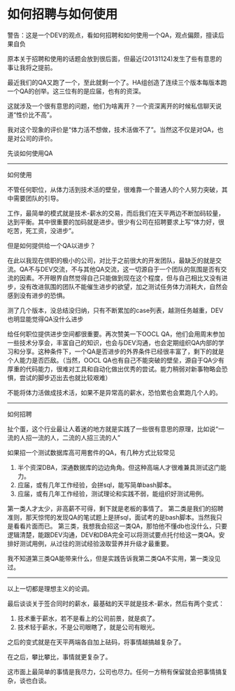 如何招聘与如何使用
====
警告：这是一个DEV的观点，看如何招聘和如何使用一个QA，观点偏颇，擅读后果自负

原本关于招聘和使用的话题会放到很后面，但最近(20131124)发生了些有意思的事让我将之提前。

最近我们的QA又跑了一个，至此就剩一个了。HA组创造了连续三个版本每版本跑一个QA的创举。这三位有的是应届，也有的资深。

这就涉及一个很有意思的问题，他们为啥离开？一个资深离开的时候私信聊天说道“性价比不高”。

我对这个现象的评价是“体力活不想做，技术活做不了”。当然这不仅是对QA，也是对公司的评价。

先谈如何使用QA


----------
如何使用

不管任何职位，从体力活到技术活的壁垒，很难靠一个普通人的个人努力突破，其中需要团队的引导。

工作，最简单的模式就是技术-薪水的交易，而后我们在天平两边不断加码较量，达到平衡。其中很重要的加码就是进步。很少有公司在招聘要求上写“体力好，很吃苦，死工资，没进步”。

但是如何提供给一个QA以进步？

在此以我现在供职的极小的公司，对比于之前很大的开发团队，最缺乏的就是交流。QA不与DEV交流，不与其他QA交流，这一切源自于一个团队的氛围是否有交流的因素。不开眼界自然觉得自己只能做到现在这个程度，但与自己相比又没有进步，没有改进氛围的团队不能催生进步的欲望，加之测试任务体力消耗大，自然会感到没有进步的恐惧。

测了几个版本，没总结没归纳，只有不断累加的case列表，越测任务越重，DEV也明显能觉得QA没什么进步

给任何职位提供进步空间都很重要。再次赞美一下OOCL QA，他们会用周末参加一些技术分享会，丰富自己的知识，也会与DEV沟通，也会定期组织QA内部的学习和分享。这种条件下，一个QA是否进步的外界条件已经很丰富了，剩下的就是个人能力是否匹敌。（当然，OOCL QA也有自己不能突破的壁垒，源自于QA少有厚重的代码能力，很难对工具和自动化做出优秀的尝试。能力稍弱对新事物略会恐惧，尝试的脚步迈出去也就比较艰难）

不能将体力活做成技术活，如果不是异常高的薪水，恐怕累也会累跑几个人的。

----------
如何招聘

扯个蛋，这个行业最让人着迷的地方就是实践了一些很有意思的原理，比如说“一流的人招一流的人，二流的人招三流的人”

如果招一个测试数据库高可用套件的QA，有几种方式比较常见

1. 半个资深DBA，深通数据库的边边角角。但这种高端人才很难兼具测试这门能力。
2. 应届，或有几年工作经验，会拼sql，能写简单bash脚本。
3. 应届，或有几年工作经验，测试理论和实践不弱，能组织好测试用例。

第一类人才太少，非高薪不可得，剩下就是老板的事情了。
第二类是我们的招聘准则，那天惊愕的发现QA的笔试题上是拼sql，面试考的是bash脚本。当然我只是看看片面而已。
第三类，我想我会招这一类QA，那怕他不懂db也没什么，只要逻辑清楚，能跟DEV沟通，DEV和DBA完全可以将测试要点托付给这一类QA。安排好测试用例，从过往的测试经验汲取营养并升级才最重要。

我不知道第三类QA能带来什么，但是实践告诉我第二类QA不实用，第一类没见过。

----------

以上一切都是理想主义的论调。

最后谈谈关于签合同时的薪水，最基础的天平就是技术-薪水，然后有两个变式：

1. 技术重于薪水，若不是看上的公司前景，就是疯了。
2. 技术轻于薪水，不是公司眼瞎了，就是公司有眼光。

之后的变式就是在天平两端各自加上砝码，将事情越搞越复杂了。

在之后，攀比攀比，事情就更复杂了。

这市面上最简单的事情是我尽力，公司也尽力。任何一方稍有保留就会把事情搞复杂，谈也白谈。